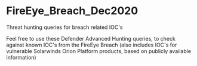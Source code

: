 # FireEye_Breach_Dec2020
Threat hunting queries for breach related IOC's

Feel free to use these Defender Advanced Hunting queries, to check against known IOC's from the FireEye Breach 
(also includes IOC's for vulnerable Solarwinds Orion Platform products, based on publicly available information)
